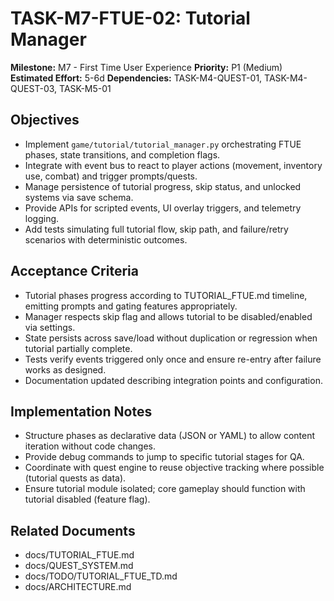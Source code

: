 # TASK-M7-FTUE-02: Tutorial Manager

**Milestone:** M7 - First Time User Experience
**Priority:** P1 (Medium)
**Estimated Effort:** 5-6d
**Dependencies:** TASK-M4-QUEST-01, TASK-M4-QUEST-03, TASK-M5-01

## Objectives

- Implement `game/tutorial/tutorial_manager.py` orchestrating FTUE phases, state transitions, and completion flags.
- Integrate with event bus to react to player actions (movement, inventory use, combat) and trigger prompts/quests.
- Manage persistence of tutorial progress, skip status, and unlocked systems via save schema.
- Provide APIs for scripted events, UI overlay triggers, and telemetry logging.
- Add tests simulating full tutorial flow, skip path, and failure/retry scenarios with deterministic outcomes.

## Acceptance Criteria

- Tutorial phases progress according to TUTORIAL_FTUE.md timeline, emitting prompts and gating features appropriately.
- Manager respects skip flag and allows tutorial to be disabled/enabled via settings.
- State persists across save/load without duplication or regression when tutorial partially complete.
- Tests verify events triggered only once and ensure re-entry after failure works as designed.
- Documentation updated describing integration points and configuration.

## Implementation Notes

- Structure phases as declarative data (JSON or YAML) to allow content iteration without code changes.
- Provide debug commands to jump to specific tutorial stages for QA.
- Coordinate with quest engine to reuse objective tracking where possible (tutorial quests as data).
- Ensure tutorial module isolated; core gameplay should function with tutorial disabled (feature flag).

## Related Documents

- docs/TUTORIAL_FTUE.md
- docs/QUEST_SYSTEM.md
- docs/TODO/TUTORIAL_FTUE_TD.md
- docs/ARCHITECTURE.md
